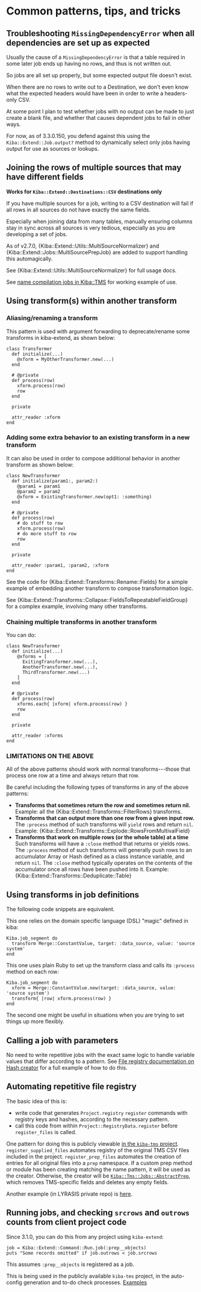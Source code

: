 # Common patterns, tips, and tricks

## Troubleshooting `MissingDependencyError` when all dependencies are set up as expected

Usually the cause of a `MissingDependencyError` is that a table required in some later job ends up having no rows, and thus is not written out.

So jobs are all set up properly, but some expected output file doesn't exist.

When there are no rows to write out to a Destination, we don't even know what the expected headers would have been in order to write a headers-only CSV.

At some point I plan to test whether jobs with no output can be made to just create a blank file, and whether that causes dependent jobs to fail in other ways.

For now, as of 3.3.0.150, you defend against this using the `Kiba::Extend::Job.output?` method to dynamically select only jobs having output for use as sources or lookups.

## Joining the rows of multiple sources that may have different fields

**Works for `Kiba::Extend::Destinations::CSV` destinations only**

If you have multiple sources for a job, writing to a CSV destination will fail if all rows in all sources do not have exactly the same fields.

Especially when joining data from many tables, manually ensuring columns stay in sync across all sources is very tedious, especially as you are developing a set of jobs.

As of v2.7.0, {Kiba::Extend::Utils::MultiSourceNormalizer} and {Kiba::Extend::Jobs::MultiSourcePrepJob} are added to support handling this automagically.

See {Kiba::Extend::Utils::MultiSourceNormalizer} for full usage docs.

See [name compilation jobs in Kiba::TMS](https://github.com/lyrasis/kiba-tms/blob/main/lib/kiba/tms/jobs/in_between/name_compilation.rb) for working example of use.

## Using transform(s) within another transform

### Aliasing/renaming a transform

This pattern is used with argument forwarding to deprecate/rename some transforms in kiba-extend, as shown below:

~~~
class Transformer
  def initialize(...)
    @xform = MyOtherTransformer.new(...)
  end

  # @private
  def process(row)
    xform.process(row)
	row
  end

  private

  attr_reader :xform
end
~~~

### Adding some extra behavior to an existing transform in a new transform

It can also be used in order to compose additional behavior in another transform as shown below:

~~~
class NewTransformer
  def initialize(param1:, param2:)
    @param1 = param1
	@param2 = param2
	@xform = ExistingTransformer.new(opt1: :something)
  end

  # @private
  def process(row)
    # do stuff to row
    xform.process(row)
    # do more stuff to row
	row
  end

  private

  attr_reader :param1, :param2, :xform
end
~~~

See the code for {Kiba::Extend::Transforms::Rename::Fields} for a simple example of embedding another transform to compose transformation logic.

See {Kiba::Extend::Transforms::Collapse::FieldsToRepeatableFieldGroup} for a complex example, involving many other transforms.

### Chaining multiple transforms in another transform

You can do:

~~~
class NewTransformer
  def initialize(...)
    @xforms = [
	  ExitingTransformer.new(...),
	  AnotherTransformer.new(...),
	  ThirdTransformer.new(...)
	]
  end

  # @private
  def process(row)
    xforms.each{ |xform| xform.process(row) }
	row
  end

  private

  attr_reader :xforms
end
~~~

### LIMITATIONS ON THE ABOVE

All of the above patterns should work with normal transforms---those that process one row at a time and always return that row.

Be careful including the following types of transforms in any of the above patterns:

* **Transforms that sometimes return the row and sometimes return nil.** Example: all the {Kiba::Extend::Transforms::FilterRows} transforms.
* **Transforms that can output more than one row from a given input row.** The `:process` method of such transforms will `yield` rows and return `nil`. Example: {Kiba::Extend::Transforms::Explode::RowsFromMultivalField}
* **Transforms that work on multiple rows (or the whole table) at a time** Such transforms will have a `:close` method that returns or yields rows. The `:process` method of such transforms will generally push rows to an accumulator Array or Hash defined as a class instance variable, and return `nil`. The `:close` method typically operates on the contents of the accumulator once all rows have been pushed into it. Example: {Kiba::Extend::Transforms::Deduplicate::Table}


## Using transforms in job definitions

The following code snippets are equivalent.

This one relies on the domain specific language (DSL) "magic" defined in kiba:

~~~
Kiba.job_segment do
  transform Merge::ConstantValue, target: :data_source, value: 'source system'
end
~~~

This one uses plain Ruby to set up the transform class and calls its `:process` method on each row:

~~~
Kiba.job_segment do
  xform = Merge::ConstantValue.new(target: :data_source, value: 'source system')
  transform{ |row| xform.process(row) }
end
~~~

The second one might be useful in situations when you are trying to set things up more flexibly.

## Calling a job with parameters

No need to write repetitive jobs with the exact same logic to handle variable values that differ according to a pattern. See [File registry documentation on Hash creator](https://lyrasis.github.io/kiba-extend/file.file_registry_entry.html#hash-creator-example-since-2-7-2) for a full example of how to do this.

## Automating repetitive file registry

The basic idea of this is:

* write code that generates `Project.registry` `register` commands with registry keys and hashes, according to the necessary pattern.
* call this code from within `Project::RegistryData.register` before `register_files` is called.

One pattern for doing this is publicly viewable [in the `kiba-tms` project](https://github.com/lyrasis/csws-update/blob/main/lib/csws/registry_data.rb#L7-L15). `register_supplied_files` automates registry of the original TMS CSV files included in the project. `register_prep_files` automates the creation of entries for all original files into a `prep` namespace. If a custom prep method or module has been creating matching the name pattern, it will be used as the creator. Otherwise, the creator will be [`Kiba::Tms::Jobs::AbstractPrep`](https://github.com/lyrasis/kiba-tms/blob/main/lib/kiba/tms/jobs/abstract_prep.rb), which removes TMS-specific fields and deletes any empty fields.

Another example (in LYRASIS private repo) is [here](https://github.com/lyrasis/csws-update/blob/main/lib/csws/registry_data.rb#L7-L15).

## Running jobs, and checking `srcrows` and `outrows` counts from client project code

Since 3.1.0, you can do this from any project using `kiba-extend`:

~~~
job = Kiba::Extend::Command::Run.job(:prep__objects)
puts "Some records omitted" if job.outrows < job.srcrows
~~~

This assumes `:prep__objects` is registered as a job.

This is being used in the publicly available `kiba-tms` project, in the auto-config generation and to-do check processes. [Examples](https://github.com/lyrasis/kiba-tms/search?q=Kiba%3A%3AExtend%3A%3ACommand%3A%3ARun.job)
